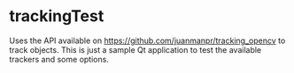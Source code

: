 trackingTest
============

Uses the API available on https://github.com/juanmanpr/tracking_opencv to track objects. 
This is just a sample Qt application to test the available trackers and some options.
